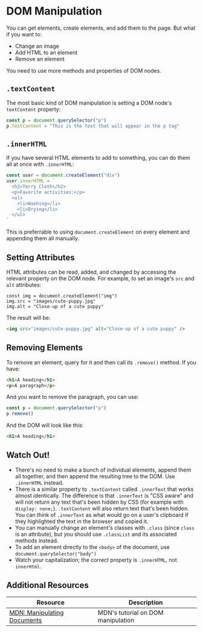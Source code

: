 # DOM Manipulation

You can get elements, create elements, and add them to the page. But what if you want to:

* Change an image
* Add HTML to an element
* Remove an element

You need to use more methods and properties of DOM nodes.

## `.textContent`

The most basic kind of DOM manipulation is setting a DOM node's `textContent` property:

```js
const p = document.querySelector("p")
p.textContent = "This is the text that will appear in the p tag"
```

## `.innerHTML`

If you have several HTML elements to add to something, you can do them all at once with `.innerHTML`:

```js
const user = document.createElement("div")
user.innerHTML = `
  <h2>Terry Cloth</h2>
  <p>Favorite activities:</p>
  <ul>
    <li>Washing</li>
    <li>Drying</li>
  </ul>
`
```

This is preferrable to using `document.createElement` on every element and appending them all manually.

## Setting Attributes

HTML attributes can be read, added, and changed by accessing the relevant property on the DOM node. For example, to set an image's `src` and `alt` attributes:

```
const img = document.createElement("img")
img.src = "images/cute-puppy.jpg"
img.alt = "Close-up of a cute puppy"
```

The result will be:

```html
<img src="images/cute-puppy.jpg" alt="Close-up of a cute puppy" />
```

## Removing Elements

To remove an element, query for it and then call its `.remove()` method. If you have:

```html
<h1>A heading</h1>
<p>A paragraph</p>
```

And you want to remove the paragraph, you can use:

```js
const p = document.querySelector("p")
p.remove()
```

And the DOM will look like this:

```html
<h1>A heading</h1>
```

## Watch Out!

* There's no need to make a bunch of individual elements, append them all together, and then append the resulting tree to the DOM. Use `.innerHTML` instead.
* There is a similar property to `.textContent` called `.innerText` that works almost identically. The difference is that `.innerText` is "CSS aware" and will not return any text that's been hidden by CSS (for example with `display: none;`). `.textContent` will also return text that's been hidden. You can think of `.innerText` as what would go on a user's clipboard if they highlighted the text in the browser and copied it.
* You can manually change an element's classes with `.class` (since `class` is an attribute), but you should use `.classList` and its associated methods instead.
* To add an element directly to the `<body>` of the document, use `document.querySelector("body")`
* Watch your capitalization; the correct property is `.innerHTML`, not `innerHtml`.

## Additional Resources

| Resource | Description |
| --- | --- |
| [MDN: Manipulating Documents](https://developer.mozilla.org/en-US/docs/Learn/JavaScript/Client-side_web_APIs/Manipulating_documents) | MDN's tutorial on DOM manipulation |
